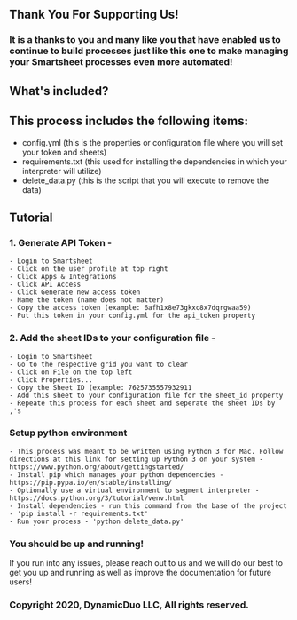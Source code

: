 ## Thank You For Supporting Us!

### It is a thanks to you and many like you that have enabled us to continue to build processes just like this one to make managing your Smartsheet processes even more automated!

## What's included?

## This process includes the following items: 

- config.yml (this is the properties or configuration file where you will set your token and sheets)
- requirements.txt (this used for installing the dependencies in which your interpreter will utilize)
- delete_data.py (this is the script that you will execute to remove the data)

## Tutorial

### 1. Generate API Token - 
    - Login to Smartsheet
    - Click on the user profile at top right
    - Click Apps & Integrations
    - Click API Access
    - Click Generate new access token
    - Name the token (name does not matter)
    - Copy the access token (example: 6afh1x8e73gkxc8x7dqrgwaa59)
    - Put this token in your config.yml for the api_token property


### 2. Add the sheet IDs to your configuration file  - 
    - Login to Smartsheet
    - Go to the respective grid you want to clear
    - Click on File on the top left
    - Click Properties...
    - Copy the Sheet ID (example: 7625735557932911
    - Add this sheet to your configuration file for the sheet_id property
    - Repeate this process for each sheet and seperate the sheet IDs by ,'s


### Setup python environment
    - This process was meant to be written using Python 3 for Mac. Follow directions at this link for setting up Python 3 on your system - https://www.python.org/about/gettingstarted/
    - Install pip which manages your python dependencies - https://pip.pypa.io/en/stable/installing/
    - Optionally use a virtual environment to segment interpreter - https://docs.python.org/3/tutorial/venv.html
    - Install dependencies - run this command from the base of the project - 'pip install -r requirements.txt'
    - Run your process - 'python delete_data.py'


### You should be up and running!
If you run into any issues, please reach out to us and we will do our best to get you up and running as well as improve the documentation for future users!


### Copyright 2020, DynamicDuo LLC, All rights reserved.